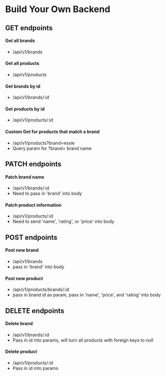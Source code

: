 # Build Your Own Backend

## GET endpoints

#### Get all brands

* /api/v1/brands

#### Get all products

* /api/v1/products

#### Get brands by id

* /api/v1/brands/:id

#### Get products by id

* /api/v1/products/:id

#### Custom Get for products that match a brand

* /api/v1/products?brand=essie
* Query param for ?brand= brand name


## PATCH endpoints

#### Patch brand name

* /api/v1/brands/:id
* Need to pass in 'brand' into body

#### Patch product information

* /api/v1/products/:id
* Need to send 'name', 'rating', or 'price' into body

## POST endpoints

#### Post new brand

* /api/v1/brands
* pass in 'brand' into body

#### Post new product

* /api/v1/products/brands/:id
* pass in brand id as param, pass in 'name', 'price', and 'rating' into body


## DELETE endpoints

#### Delete brand

* /api/v1/brands/:id
* Pass in id into params, will turn all products with foreign keys to null

#### Delete product

* /api/v1/products/:id
* Pass in id into params
